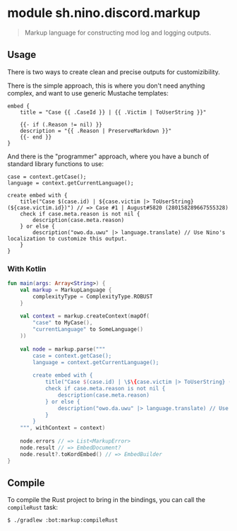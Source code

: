 # module sh.nino.discord.markup
> Markup language for constructing mod log and logging outputs.

## Usage
There is two ways to create clean and precise outputs for customizibility.

There is the simple approach, this is where you don't need anything complex, and want to use generic Mustache templates:

```
embed {
    title = "Case {{ .CaseId }} | {{ .Victim | ToUserString }}"
    
    {{- if (.Reason != nil) }}
    description = "{{ .Reason | PreserveMarkdown }}"
    {{- end }}
}
```

And there is the "programmer" approach, where you have a bunch of standard library functions to use:

```
case = context.getCase();
language = context.getCurrentLanguage();

create embed with {
    title("Case $(case.id) | ${case.victim |> ToUserString} (${case.victim.id})") // => Case #1 | August#5820 (280158289667555328)
    check if case.meta.reason is not nil {
        description(case.meta.reason)
    } or else {
        description("owo.da.uwu" |> language.translate) // Use Nino's localization to customize this output.
    }
}
```

### With Kotlin
```kotlin
fun main(args: Array<String>) {
    val markup = MarkupLanguage {
        complexityType = ComplexityType.ROBUST
    }
    
    val context = markup.createContext(mapOf(
        "case" to MyCase(),
        "currentLanguage" to SomeLanguage()
    ))
    
    val node = markup.parse("""
        case = context.getCase();
        language = context.getCurrentLanguage();
        
        create embed with {
            title("Case $(case.id) | \$\{case.victim |> ToUserString} (\$\{case.victim.id})") // => Case #1 | August#5820 (280158289667555328)
            check if case.meta.reason is not nil {
                description(case.meta.reason)
            } or else {
                description("owo.da.uwu" |> language.translate) // Use Nino's localization to customize this output.
            }
        }
    """, withContext = context)
    
    node.errors // => List<MarkupError>
    node.result // => EmbedDocument?
    node.result?.toKordEmbed() // => EmbedBuilder
}
```

## Compile
To compile the Rust project to bring in the bindings, you can call the `compileRust` task:

```sh
$ ./gradlew :bot:markup:compileRust
```
